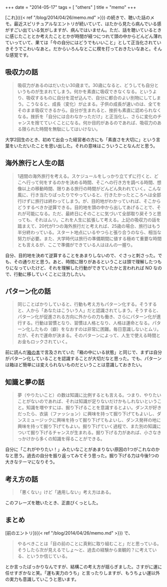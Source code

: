 +++
date = "2014-05-17"
tags = [ "others" ]
title = "memo"
+++

[これ]({{< ref "/blog/2014/04/26/memo.md" >}}) の続きで、聴いた話のメモ。最近スピリチュアルなエントリが続いていて、はたから見たら病んでいる感がすごい出ている気がしますが、病んではいません。ただ、話を聴いているときに感じたこととか考えたこととかが時間が経つにつれて頭の中からどんどん薄れていっていて、果ては「今の自分にはどうでもいいこと」として正当化されていきそうでこわいなあと。だからいろんなとこに楔を打っておきたいなあと。そんな感覚です。

<!--more-->

## 吸収力の話

> 吸収力があるのはだいたい30歳まで。30歳になると、どうしても自分というものが生まれてしまう。何かを素直に吸収できなくなる。というより、吸収するものに自分を混ぜ込んで、自分に都合のよい別物にしてしまう。こうなると、成長（変化）が止まる。子供の成長が速いのは、全てをそのまま吸収できるから。自分が生まれると、挫折も素直に認められなくなる。挫折を「自分には合わなかっただけ」と正当化し、さらに変化のチャンスを捨てていくことになる。何か目的があるのであれば、吸収力のある限られた時間を無駄にしてはいけない。

大学2回生のとき、初めて出会った経営者の方にも「素直さを大切に」という言葉をいただいたことを思い出した。それの意味はこういうことなんだと思う。

## 海外旅行と人生の話

> 1週間の海外旅行を考える。スケジュールをしっかり立てずに行くと、どこへ行って何をするのかを決める時間、そこへの行き方を調べる時間、想像以上の移動時間、限りある旅行の時間がどんどん失われていく。こんな風に、行き当たりばったりでやっていると、行きたかったところへは全部行けずに旅行は終わってしまう。が、目的地がわかっていれば、そこからどうするべきか逆算できる。目的地を頭の中から出してあげることで、それが可能になる。ただ、最終日にそのことに気づいて全部取り戻そうと思っても、それはムリ。これを人生に拡張して考える。上記の吸収力の話を踏まえて、20代が1つの海外旅行だと考えれば、25歳の場合、旅行はもう半分終わっている。スタート地点にいるやつらと張り合うのなら、相当な努力が必要。また、大学時代は旅行の準備期間に値する極めて重要な時間とも言えるが、ここで準備ができている人はほんの一握り。

自分、目的地を決めて逆算することをあまりしないので、ぐさっと刺さった。でも、その通りだと思う。あと、時間に限りがあるということは頭で理解したつもりになっていたけど、それを理解した行動ができていたかと言われれば NO なので、行動に移していくことに注力したい。

## パターン化の話

> 同じことばかりしていると、行動も考え方もパターン化する。そうすると、人から「あなたはこういう人」だと認識されてしまう。そうすると、パターン化が促進される方向に外からの力も働き、さらにパターン化が進行する。行動は習慣となり、習慣は人格となり、人格は運命となる。パターン化したもの（癖）をなおすのは非常に困難。毎日意識しないとムリ。だが、それで運命が決まる。そのパターンによって、人生で使える時間とお金もロックされていく。

前に読んだ[箱の本](ttp://www.amazon.co.jp/gp/product/4479791779/ref=as_li_ss_tl?ie=UTF8&camp=247&creative=7399&creativeASIN=4479791779&linkCode=as2&tag=k1ch1-22)で言及されていた「箱の中にいる状態」と同じで、まずは自分がパターン化していることを認識することが大切だなと思った。でも、パターンは箱ほど簡単には変えられないものだということは意識しておきたい。

## 知識と夢の話

> 夢（やりたいこと）の数は知識に比例するとも言える。つまり、やりたいことがないのであれば、それは知識が足りないだけかもしれないということ。知識を増やすには、掘り下げることを意識するとよい。ダンスが好きだったら、衣装（ファッション）に興味を持って掘り下げてもよいし、ダンスミュージックに興味を持って掘り下げてもよいし、ダンス発祥の地に興味を持って掘り下げてもよい。掘り下げていく過程で、また別の知識について掘り下げるチャンスが生まれる。掘り下げる力があれば、小さなきっかけから多くの知識を得ることができる。

自分に「これがやりたい！」みたいなことがあまりない原因の1つがこれなのかなと思う。過去の自分を振り返ってみてそう思った。掘り下げる力は今後1つの大きなテーマになりそう。

## 考え方の話

> 「悪くない」けど「通用しない」考え方はある。

このフレーズを聴いたとき、正直びくっとした。

## まとめ

[前のエントリ]({{< ref "/blog/2014/04/26/memo.md" >}}) で、

> やるべきことは「目の前のことに真剣に取り組むこと」だと思っている。そうしたら次が見えるでしょ〜と、過去の経験から楽観的？に考えている、というか信じている。

とか言ったばっかりなんですが、結構この考え方が揺らぎました。さすがに運に任せすぎかなと笑。「運も実力のうち」と言ったりしますが、もうちょい運以外の実力も意識していこうと思います。
